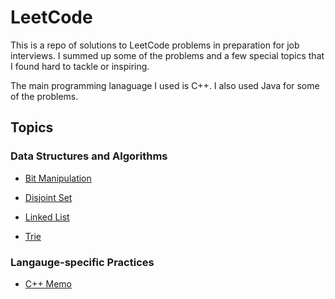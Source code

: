 # LeetCode

This is a repo of solutions to LeetCode problems in preparation for job interviews. I summed up some of the problems and a few special topics that I found hard to tackle or inspiring.

The main programming lanaguage I used is C++. I also used Java for some of the problems.

## Topics

### Data Structures and Algorithms

* [Bit Manipulation](Topics/Bit%20Manipulation.md)

* [Disjoint Set](Topics/Disjoint%20Set.md)

* [Linked List](Topics/Linked%20List.md)

* [Trie](Topics/Trie.md)

### Langauge-specific Practices

* [C++ Memo](Topics/C++%20Memo.md)
